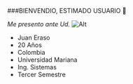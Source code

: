 ###BIENVENDIO, ESTIMADO USUARIO 👋

_Me presento ante Ud._
![Alt](https://scontent.fclo1-3.fna.fbcdn.net/v/t39.30808-6/232495255_270104191587157_1233775090796102011_n.jpg?_nc_cat=102&ccb=1-7&_nc_sid=1b51e3&_nc_eui2=AeG2oXXhTy52geBWozSGuZbafsUW950KirV-xRb3nQqKteUV-7eVNih5BwfEAcV8r8bObsjzj1NJ2doYggZ8za2U&_nc_ohc=hkIUHnCSR0QAX-cEV7f&_nc_ht=scontent.fclo1-3.fna&oh=00_AfD2pOxLcXqiA1ePf7QhLruatW5BPo0ba_4h7iiOdXBQ7w&oe=65129558)

* Juan Eraso
* 20 Años 
* Colombia
* Universidad Mariana
* Ing. Sistemas
* Tercer Semestre
